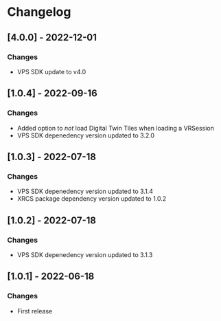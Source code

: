 # Changelog

## [4.0.0] - 2022-12-01

### Changes

- VPS SDK update to v4.0

## [1.0.4] - 2022-09-16

### Changes

- Added option to _not_ load Digital Twin Tiles when loading a VRSession
-  VPS SDK depenedency version updated to 3.2.0

## [1.0.3] - 2022-07-18

### Changes

- VPS SDK depenedency version updated to 3.1.4
- XRCS package dependency version updated to 1.0.2


## [1.0.2] - 2022-07-18

### Changes

- VPS SDK depenedency version updated to 3.1.3

## [1.0.1] - 2022-06-18

### Changes

- First release

